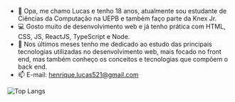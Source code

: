 - 👋 Opa, me chamo Lucas e tenho 18 anos, atualmente sou estudante de Ciências da Computação na UEPB e também faço parte da Knex Jr.
- 💻 Gosto muito de desenvolvimento web e já tenho prática com HTML, CSS, JS, ReactJS, TypeScript e Node.
- 🌱 Nos últimos meses tenho me dedicado ao estudo das principais tecnologias utilizadas no desenvolvimento web, mais focado no front end, mas também conheço os conceitos e tecnologias que compõem o back end.
- 📫 E-mail: henrique.lucas521@gmail.com



![Top Langs](https://github-readme-stats.vercel.app/api/top-langs/?username=luketeeeeee&layout=compact)


<!---
luketeeeeee/luketeeeeee is a ✨ special ✨ repository because its `README.md` (this file) appears on your GitHub profile.
You can click the Preview link to take a look at your changes.
--->

